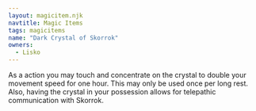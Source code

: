 ```yaml
---
layout: magicitem.njk
navtitle: Magic Items
tags: magicitems
name: "Dark Crystal of Skorrok"
owners:
  - Lisko
---
```


As a action you may touch and concentrate on the crystal to double your movement speed for one hour. This may only be used once per long rest. Also, having the crystal in your possession allows for telepathic communication with Skorrok.